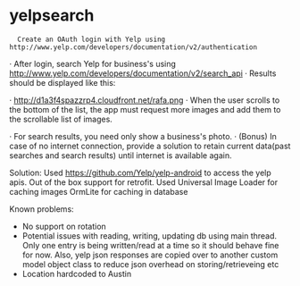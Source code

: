 # yelpsearch

      Create an OAuth login with Yelp using http://www.yelp.com/developers/documentation/v2/authentication 
·         After login, search Yelp for business's using http://www.yelp.com/developers/documentation/v2/search_api
·         Results should be displayed like this: 

·         http://d1a3f4spazzrp4.cloudfront.net/rafa.png
·         When the user scrolls to the bottom of the list, the app must request more images and add them to the scrollable list of images.
 
·         For search results, you need only show a business's photo.
·         (Bonus) In case of no internet connection, provide a solution to retain current data(past searches and search results) until internet is available again.


Solution:
Used https://github.com/Yelp/yelp-android to access the yelp apis. Out of the box support for retrofit.
Used Universal Image Loader for caching images
OrmLite for caching in database

Known problems:
- No support on rotation
- Potential issues with reading, writing, updating db using main thread. Only one entry is being written/read at a time so it should behave fine for now. Also, yelp json responses are copied over to another custom model object class to reduce json overhead on storing/retrieveing etc
- Location hardcoded to Austin
